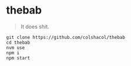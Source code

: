 # thebab

> It does shit.

```
git clone https://github.com/colshacol/thebab
cd thebab
nvm use
npm i
npm start
```
